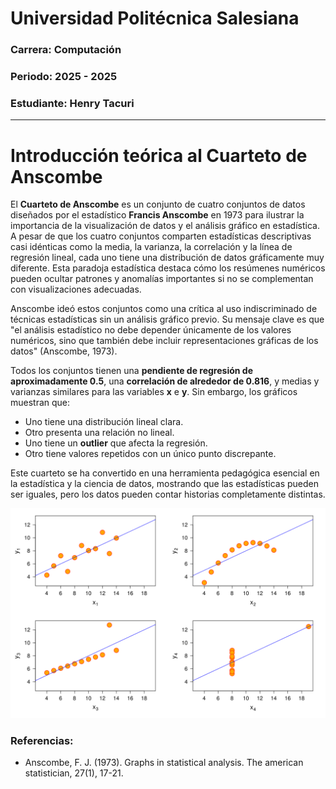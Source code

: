 # Universidad Politécnica Salesiana

### **Carrera:** Computación
### **Periodo:** 2025 - 2025
### **Estudiante:** Henry Tacuri

---

# **Introducción teórica al Cuarteto de Anscombe**

El **Cuarteto de Anscombe** es un conjunto de cuatro conjuntos de datos diseñados por el estadístico **Francis Anscombe** en 1973 para ilustrar la importancia de la visualización de datos y el análisis gráfico en estadística. A pesar de que los cuatro conjuntos comparten estadísticas descriptivas casi idénticas como la media, la varianza, la correlación y la línea de regresión lineal, cada uno tiene una distribución de datos gráficamente muy diferente. Esta paradoja estadística destaca cómo los resúmenes numéricos pueden ocultar patrones y anomalías importantes si no se complementan con visualizaciones adecuadas.

Anscombe ideó estos conjuntos como una crítica al uso indiscriminado de técnicas estadísticas sin un análisis gráfico previo. Su mensaje clave es que "el análisis estadístico no debe depender únicamente de los valores numéricos, sino que también debe incluir representaciones gráficas de los datos" (Anscombe, 1973).

Todos los conjuntos tienen una **pendiente de regresión de aproximadamente 0.5**, una **correlación de alrededor de 0.816**, y medias y varianzas similares para las variables **x** e **y**. Sin embargo, los gráficos muestran que:

* Uno tiene una distribución lineal clara.
* Otro presenta una relación no lineal.
* Uno tiene un **outlier** que afecta la regresión.
* Otro tiene valores repetidos con un único punto discrepante.

Este cuarteto se ha convertido en una herramienta pedagógica esencial en la estadística y la ciencia de datos, mostrando que las estadísticas pueden ser iguales, pero los datos pueden contar historias completamente distintas.

![alt text](Anscombe_imagen.png)


### Referencias:

* Anscombe, F. J. (1973). Graphs in statistical analysis. The american statistician, 27(1), 17-21.





